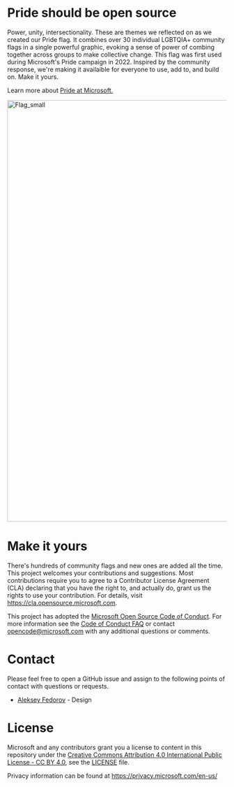 # Pride should be open source
Power, unity, intersectionality. These are themes we reflected on as we created our Pride flag. It combines over 30 individual LGBTQIA+ community flags in a single powerful graphic, evoking a sense of power of combing together across groups to make collective change. This flag was first used during Microsoft's Pride campaign in 2022. Inspired by the community response, we're making it availaible for everyone to use, add to, and build on. Make it yours.

Learn more about [Pride at Microsoft.](https://unlocked.microsoft.com/pride/) 

<img width="965" alt="Flag_small" src="https://user-images.githubusercontent.com/113071293/191126608-1b864182-7b23-4344-ac7e-4e6cba133d50.png">

# Make it yours

There's hundreds of community flags and new ones are added all the time. This project welcomes your contributions and suggestions.  Most contributions require you to agree to a Contributor License Agreement (CLA) declaring that you have the right to, and actually do, grant us
the rights to use your contribution. For details, visit https://cla.opensource.microsoft.com.

This project has adopted the [Microsoft Open Source Code of Conduct](https://opensource.microsoft.com/codeofconduct/).
For more information see the [Code of Conduct FAQ](https://opensource.microsoft.com/codeofconduct/faq/) or
contact [opencode@microsoft.com](mailto:opencode@microsoft.com) with any additional questions or comments.

# Contact
Please feel free to open a GitHub issue and assign to the following points of contact with questions or requests.

- [Aleksey Fedorov](https://github.com/alekseyfv) - Design

# License

Microsoft and any contributors grant you a license to content in this repository under the [Creative Commons Attribution 4.0 International Public License - CC BY 4.0](https://creativecommons.org/licenses/by/4.0/legalcode), see the [LICENSE](LICENSE) file.

Privacy information can be found at https://privacy.microsoft.com/en-us/
